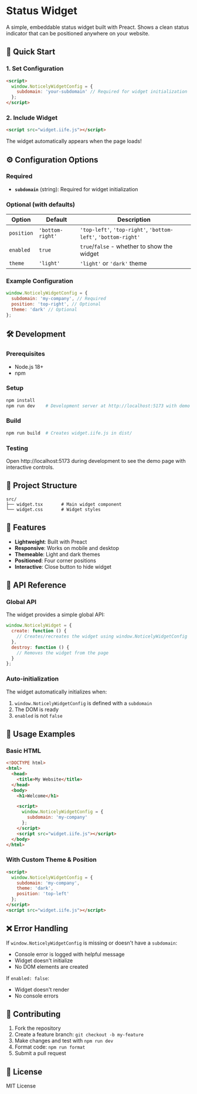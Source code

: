 # Status Widget

A simple, embeddable status widget built with Preact. Shows a clean status indicator that can be positioned anywhere on your website.

## 🚀 Quick Start

### 1. Set Configuration

```html
<script>
  window.NoticelyWidgetConfig = {
    subdomain: 'your-subdomain' // Required for widget initialization
  };
</script>
```

### 2. Include Widget

```html
<script src="widget.iife.js"></script>
```

The widget automatically appears when the page loads!

## ⚙️ Configuration Options

### Required

- **`subdomain`** (string): Required for widget initialization

### Optional (with defaults)

| Option     | Default          | Description                                                    |
| ---------- | ---------------- | -------------------------------------------------------------- |
| `position` | `'bottom-right'` | `'top-left'`, `'top-right'`, `'bottom-left'`, `'bottom-right'` |
| `enabled`  | `true`           | `true`/`false` - whether to show the widget                    |
| `theme`    | `'light'`        | `'light'` or `'dark'` theme                                    |

### Example Configuration

```javascript
window.NoticelyWidgetConfig = {
  subdomain: 'my-company', // Required
  position: 'top-right', // Optional
  theme: 'dark' // Optional
};
```

## 🛠️ Development

### Prerequisites

- Node.js 18+
- npm

### Setup

```bash
npm install
npm run dev    # Development server at http://localhost:5173 with demo page
```

### Build

```bash
npm run build  # Creates widget.iife.js in dist/
```

### Testing

Open http://localhost:5173 during development to see the demo page with interactive controls.

## 📁 Project Structure

```
src/
├── widget.tsx       # Main widget component
└── widget.css       # Widget styles
```

## 🎨 Features

- **Lightweight**: Built with Preact
- **Responsive**: Works on mobile and desktop
- **Themeable**: Light and dark themes
- **Positioned**: Four corner positions
- **Interactive**: Close button to hide widget

## 📖 API Reference

### Global API

The widget provides a simple global API:

```javascript
window.NoticelyWidget = {
  create: function () {
    // Creates/recreates the widget using window.NoticelyWidgetConfig
  },
  destroy: function () {
    // Removes the widget from the page
  }
};
```

### Auto-initialization

The widget automatically initializes when:

1. `window.NoticelyWidgetConfig` is defined with a `subdomain`
2. The DOM is ready
3. `enabled` is not `false`

## 🔧 Usage Examples

### Basic HTML

```html
<!DOCTYPE html>
<html>
  <head>
    <title>My Website</title>
  </head>
  <body>
    <h1>Welcome</h1>

    <script>
      window.NoticelyWidgetConfig = {
        subdomain: 'my-company'
      };
    </script>
    <script src="widget.iife.js"></script>
  </body>
</html>
```

### With Custom Theme & Position

```html
<script>
  window.NoticelyWidgetConfig = {
    subdomain: 'my-company',
    theme: 'dark',
    position: 'top-left'
  };
</script>
<script src="widget.iife.js"></script>
```

## ❌ Error Handling

If `window.NoticelyWidgetConfig` is missing or doesn't have a `subdomain`:

- Console error is logged with helpful message
- Widget doesn't initialize
- No DOM elements are created

If `enabled: false`:

- Widget doesn't render
- No console errors

## 🤝 Contributing

1. Fork the repository
2. Create a feature branch: `git checkout -b my-feature`
3. Make changes and test with `npm run dev`
4. Format code: `npm run format`
5. Submit a pull request

## 📄 License

MIT License

